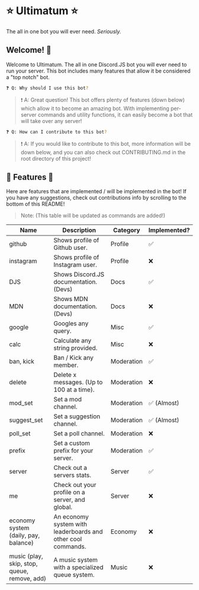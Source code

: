 # ⭐ Ultimatum ⭐
The all in one bot you will ever need. _Seriously._

## Welcome! 👋

Welcome to Ultimatum. The all in one Discord.JS bot you will ever need to run your server.
This bot includes many features that allow it be considered a "top notch" bot.

```sh
❓ Q: Why should I use this bot?
```
> ❗ A: Great question! This bot offers plenty of features (down below) which allow it to become an amazing bot. With implementing per-server commands and utility functions, it can easily become a bot that will take over any server!

```sh
❓ Q: How can I contribute to this bot?
```
> ❗ A: If you would like to contribute to this bot, more information will be down below, and you can also check out CONTRIBUTING.md in the root directory of this project!

## 🎉 Features 🎉
Here are features that are implemented / will be implemented in the bot! If you have any suggestions, check out contributions info by scrolling to the bottom of this README!

> Note: (This table will be updated as commands are added!)

| Name | Description | Category | Implemented? |
| ------ | ------ | ------ | ------ |
| github | Shows profile of Github user. | Profile | ✅ |
| instagram | Shows profile of Instagram user. | Profile | ❌ |
| DJS | Shows Discord.JS documentation. (Devs) | Docs | ✅ |
| MDN | Shows MDN documentation. (Devs) | Docs | ❌ |
| google | Googles any query. | Misc | ✅ |
| calc | Calculate any string provided. | Misc | ❌ |
| ban, kick | Ban / Kick any member. | Moderation | ✅ |
| delete | Delete x messages. (Up to 100 at a time). | Moderation |❌ |
| mod_set | Set a mod channel. | Moderation | ✅ (Almost) |
| suggest_set | Set a suggestion channel. | Moderation |✅ (Almost) | 
| poll_set | Set a poll channel. | Moderation | ❌ |
| prefix | Set a custom prefix for your server. | Moderation | ✅ |
| server | Check out a servers stats. | Server | ✅ |
| me | Check out your profile on a server, and global. | Server | ❌ | 
| economy system (daily, pay, balance) | An economy system with leaderboards and other cool commands. | Economy | ❌ |
| music (play, skip, stop, queue, remove, add) | A music system with a specialized queue system. | Music | ❌ |

